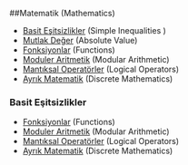 ##Matematik (Mathematics)

  * [Basit Eşitsizlikler](#basit-esitsizlikler) (Simple Inequalities )
  * [Mutlak Değer](https://github.com/hsynrtn/yapay-zeka-yol-haritasi/blob/main/matematik.md) (Absolute Value)
  * [Fonksiyonlar](https://github.com/hsynrtn/yapay-zeka-yol-haritasi/blob/main/matematik.md) (Functions)
  * [Moduler Aritmetik](https://github.com/hsynrtn/yapay-zeka-yol-haritasi/blob/main/matematik.md) (Modular Arithmetic)
  * [Mantıksal Operatörler](https://github.com/hsynrtn/yapay-zeka-yol-haritasi/blob/main/matematik.md) (Logical Operators)
  * [Ayrık Matematik](https://github.com/hsynrtn/yapay-zeka-yol-haritasi/blob/main/matematik.md) (Discrete Mathematics)


### Basit Eşitsizlikler
  * [Fonksiyonlar](https://github.com/hsynrtn/yapay-zeka-yol-haritasi/blob/main/matematik.md) (Functions)
  * [Moduler Aritmetik](https://github.com/hsynrtn/yapay-zeka-yol-haritasi/blob/main/matematik.md) (Modular Arithmetic)
  * [Mantıksal Operatörler](https://github.com/hsynrtn/yapay-zeka-yol-haritasi/blob/main/matematik.md) (Logical Operators)
  * [Ayrık Matematik](https://github.com/hsynrtn/yapay-zeka-yol-haritasi/blob/main/matematik.md) (Discrete Mathematics)
